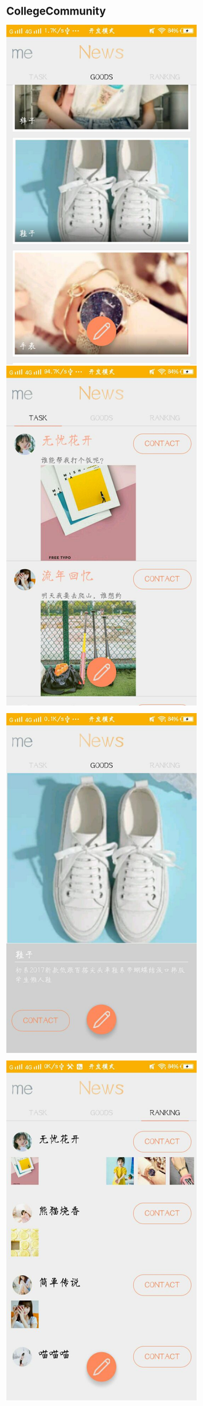 # CollegeCommunity
![](https://github.com/Bacchuc/CollegeCommunity/blob/master/app/src/main/res/drawable/git_readme1.jpg)
![](https://github.com/Bacchuc/CollegeCommunity/blob/master/app/src/main/res/drawable/git_readme2.jpg)  
![](https://github.com/Bacchuc/CollegeCommunity/blob/master/app/src/main/res/drawable/git_readme3.jpg)  
![](https://github.com/Bacchuc/CollegeCommunity/blob/master/app/src/main/res/drawable/git_readme4.jpg)    
